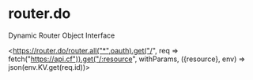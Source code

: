 # router.do
Dynamic Router Object Interface

<https://router.do/router.all("*",oauth).get("/", req => fetch("https://api.cf")).get("/:resource", withParams, ({resource}, env) => json(env.KV.get(req.id))>
